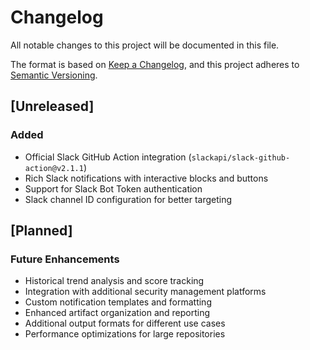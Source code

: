 # Changelog

All notable changes to this project will be documented in this file.

The format is based on [Keep a Changelog](https://keepachangelog.com/en/1.0.0/),
and this project adheres to [Semantic Versioning](https://semver.org/spec/v2.0.0.html).

## [Unreleased]

### Added

- Official Slack GitHub Action integration (`slackapi/slack-github-action@v2.1.1`)
- Rich Slack notifications with interactive blocks and buttons
- Support for Slack Bot Token authentication
- Slack channel ID configuration for better targeting

## [Planned]

### Future Enhancements

- Historical trend analysis and score tracking
- Integration with additional security management platforms  
- Custom notification templates and formatting
- Enhanced artifact organization and reporting
- Additional output formats for different use cases
- Performance optimizations for large repositories
